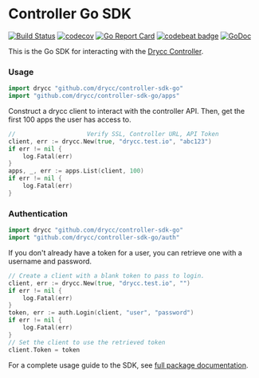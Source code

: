 # Controller Go SDK
[![Build Status](https://woodpecker.drycc.cc/api/badges/drycc/controller-sdk-go/status.svg)](https://woodpecker.drycc.cc/drycc/controller-sdk-go)
[![codecov](https://codecov.io/gh/drycc/controller-sdk-go/branch/main/graph/badge.svg)](https://codecov.io/gh/drycc/controller-sdk-go)
[![Go Report Card](https://goreportcard.com/badge/github.com/drycc/controller-sdk-go)](https://goreportcard.com/report/github.com/drycc/controller-sdk-go)
[![codebeat badge](https://codebeat.co/badges/79dde330-50c5-45db-a1ef-cb6c48af5f5f)](https://codebeat.co/projects/github-com-drycc-controller-sdk-go-main)
[![GoDoc](https://godoc.org/github.com/drycc/controller-sdk-go?status.svg)](https://godoc.org/github.com/drycc/controller-sdk-go)

This is the Go SDK for interacting with the [Drycc Controller](https://github.com/drycc/controller).

### Usage

```go
import drycc "github.com/drycc/controller-sdk-go"
import "github.com/drycc/controller-sdk-go/apps"
```

Construct a drycc client to interact with the controller API. Then, get the first 100 apps the user has access to.

```go
//                    Verify SSL, Controller URL, API Token
client, err := drycc.New(true, "drycc.test.io", "abc123")
if err != nil {
    log.Fatal(err)
}
apps, _, err := apps.List(client, 100)
if err != nil {
    log.Fatal(err)
}
```

### Authentication

```go
import drycc "github.com/drycc/controller-sdk-go"
import "github.com/drycc/controller-sdk-go/auth"
```

If you don't already have a token for a user, you can retrieve one with a username and password.

```go
// Create a client with a blank token to pass to login.
client, err := drycc.New(true, "drycc.test.io", "")
if err != nil {
    log.Fatal(err)
}
token, err := auth.Login(client, "user", "password")
if err != nil {
    log.Fatal(err)
}
// Set the client to use the retrieved token
client.Token = token
```

For a complete usage guide to the SDK, see [full package documentation](https://godoc.org/github.com/drycc/controller-sdk-go).

[v2.18]: https://github.com/drycc/workflow/releases/tag/v2.18.0
[k8s-home]: http://kubernetes.io
[install-k8s]: http://kubernetes.io/gettingstarted/
[mkdocs]: http://www.mkdocs.org/
[issues]: https://github.com/drycc/workflow/issues
[prs]: https://github.com/drycc/workflow/pulls
[Drycc website]: http://drycc.com/
[blog]: https://blog.drycc.info/blog/
[#community slack]: https://slack.drycc.cc/
[slack community]: https://slack.drycc.com/
[v2.18]: https://github.com/drycc/workflow/releases/tag/v2.18.0
[v2.19]: https://web.drycc.com
[v2.19.0]: https://gist.github.com/Cryptophobia/24c204583b18b9fc74c629fb2b62dfa3/revisions
[v2.19.1]: https://github.com/drycc/workflow/releases/tag/v2.19.1
[v2.19.2]: https://github.com/drycc/workflow/releases/tag/v2.19.2
[v2.19.3]: https://github.com/drycc/workflow/releases/tag/v2.19.3
[v2.19.4]: https://github.com/drycc/workflow/releases/tag/v2.19.4
